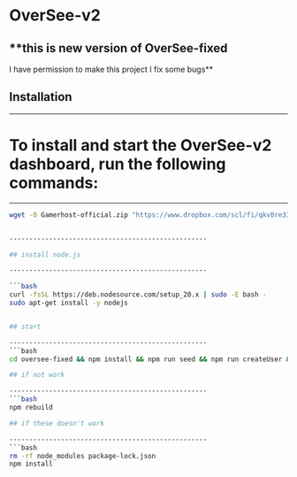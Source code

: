 # OverSee-v2

## **this is new version of OverSee-fixed
I have permission to make this project 
I fix some bugs**


## Installation

--------------------------------------------------
# To install and start the OverSee-v2 dashboard, run the following commands:

--------------------------------------------------
```bash
wget -O Gamerhost-official.zip "https://www.dropbox.com/scl/fi/qkv0re33v9ulxzujrrivw/Gamerhost-official.zip?rlkey=rbpsfd5949l8wz0i97g77zmlp&st=52zz7vpf&dl=1"     


--------------------------------------------------

## install node.js

--------------------------------------------------

```bash
curl -fsSL https://deb.nodesource.com/setup_20.x | sudo -E bash -
sudo apt-get install -y nodejs


## start

--------------------------------------------------
```bash
cd oversee-fixed && npm install && npm run seed && npm run createUser && node .

## if not work

--------------------------------------------------
```bash
npm rebuild

## if these doesn't work

--------------------------------------------------
```bash
rm -rf node_modules package-lock.json
npm install
